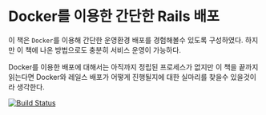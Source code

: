 # Docker를 이용한 간단한 Rails 배포

이 책은 `Docker`를 이용해 간단한 운영환경 배포를 경험해볼수 있도록 구성하였다. 하지만 이 책에 나온 방법으로도 충분히 서비스 운영이 가능하다.

Docker를 이용한 배포에 대해서는 아직까지 정립된 프로세스가 없지만 이 책을 끝까지 읽는다면 Docker와 레일스 배포가 어떻게 진행될지에 대한 실마리를 찾을수 있을것이라 생각한다.

[![Build Status](https://www.gitbook.io/button/status/book/seapy/docker-rails-simple-deploy)](https://www.gitbook.io/book/seapy/docker-rails-simple-deploy/activity)
